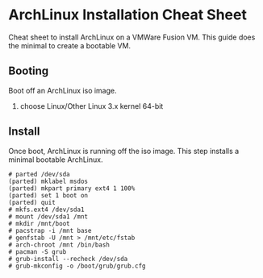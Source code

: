 # ArchLinux Installation Cheat Sheet

Cheat sheet to install ArchLinux on a VMWare Fusion VM. This guide
does the minimal to create a bootable VM.

## Booting

Boot off an ArchLinux iso image.

1. choose Linux/Other Linux 3.x kernel 64-bit

## Install

Once boot, ArchLinux is running off the iso image. This step installs a 
minimal bootable ArchLinux.

```
# parted /dev/sda
(parted) mklabel msdos
(parted) mkpart primary ext4 1 100%
(parted) set 1 boot on
(parted) quit
# mkfs.ext4 /dev/sda1
# mount /dev/sda1 /mnt
# mkdir /mnt/boot
# pacstrap -i /mnt base
# genfstab -U /mnt > /mnt/etc/fstab
# arch-chroot /mnt /bin/bash
# pacman -S grub
# grub-install --recheck /dev/sda
# grub-mkconfig -o /boot/grub/grub.cfg
```

